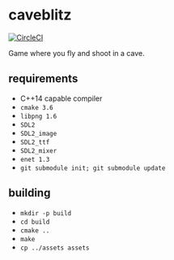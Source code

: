 # caveblitz

[![CircleCI](https://circleci.com/gh/minttu/caveblitz/tree/master.svg?style=svg&circle-token=7eed1db17b9da6e44a085a2de652d81d9d41d50e)](https://circleci.com/gh/minttu/caveblitz/tree/master)

Game where you fly and shoot in a cave.

## requirements

* C++14 capable compiler
* `cmake 3.6`
* `libpng 1.6`
* `SDL2`
* `SDL2_image`
* `SDL2_ttf`
* `SDL2_mixer`
* `enet 1.3`
* `git submodule init; git submodule update`

## building

* `mkdir -p build`
* `cd build`
* `cmake ..`
* `make`
* `cp ../assets assets`
